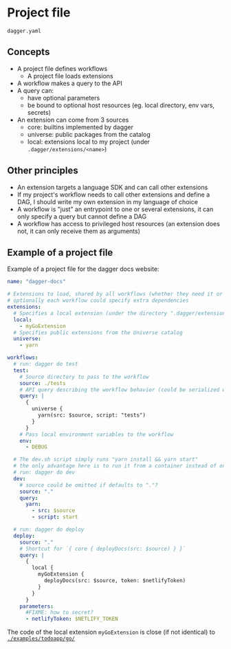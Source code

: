 # Project file

`dagger.yaml`

## Concepts

- A project file defines workflows
  - A project file loads extensions
- A workflow makes a query to the API
- A query can:
  - have optional parameters
  - be bound to optional host resources (eg. local directory, env vars, secrets)
- An extension can come from 3 sources
  - core: builtins implemented by dagger
  - universe: public packages from the catalog
  - local: extensions local to my project (under `.dagger/extensions/<name>`)

## Other principles

- An extension targets a language SDK and can call other extensions
- If my project's workflow needs to call other extensions and define a DAG, I should write my own extension in my language of choice
- A workflow is "just" an entrypoint to one or several extensions, it can only specify a query but cannot define a DAG
- A workflow has access to privileged host resources (an extension does not, it can only receive them as arguments)

## Example of a project file

Example of a project file for the dagger docs website:

```yaml
name: "dagger-docs"

# Extensions to load, shared by all workflows (whether they need it or not)
# optionally each workflow could specify extra dependencies
extensions:
  # Specifies a local extension (under the directory ".dagger/extensions/")
  local:
    - myGoExtension
  # Specifies public extensions from the Universe catalog
  universe:
    - yarn

workflows:
  # run: dagger do test
  test:
    # Source directory to pass to the workflow
    source: ./tests
    # API query describing the workflow behavior (could be serialized with `yarn: script: tests` to avoid typing gql queries)
    query: |
      {
        universe {
          yarn(src: $source, script: "tests")
        }
      }
    # Pass local environment variables to the workflow
    env:
      - DEBUG

  # The dev.sh script simply runs "yarn install && yarn start"
  # the only advantage here is to run it from a container instead of on the host
  # run: dagger do dev
  dev:
    # source could be omitted if defaults to "."?
    source: "."
    query:
      yarn:
        - src: $source
        - script: start

  # run: dagger do deploy
  deploy:
    source: "."
    # Shortcut for `{ core { deployDocs(src: $source) } }`
    query: |
      {
        local {
          myGoExtension {
            deployDocs(src: $source, token: $netlifyToken)
          }
        }
      }
    parameters:
      #FIXME: how to secret?
      - netlifyToken: $NETLIFY_TOKEN
```

The code of the local extension `myGoExtension` is close (if not identical) to [`./examples/todoapp/go/`](https://github.com/dagger/cloak/tree/f28041072e21dbdaa533be2cd2e2987a84aa7d4f/examples/todoapp/go)
